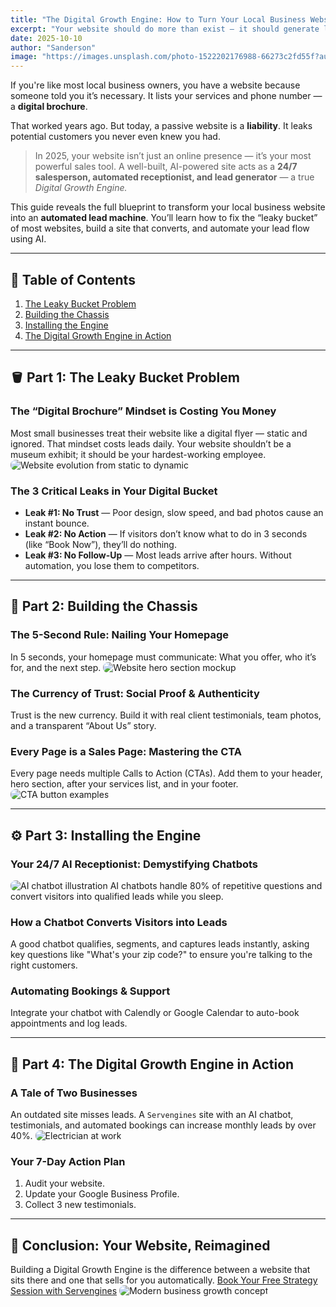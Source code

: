 ```yaml
---
title: "The Digital Growth Engine: How to Turn Your Local Business Website into an Automated Lead Machine"
excerpt: "Your website should do more than exist — it should generate leads, build trust, and close clients 24/7. Learn how to transform your local business site into a self-sustaining Digital Growth Engine."
date: 2025-10-10
author: "Sanderson"
image: "https://images.unsplash.com/photo-1522202176988-66273c2fd55f?auto=format&fit=crop&w=1200&q=80"
---
```


If you're like most local business owners, you have a website because someone told you it’s necessary. It lists your services and phone number — a **digital brochure**.

That worked years ago. But today, a passive website is a **liability**. It leaks potential customers you never even knew you had.

> In 2025, your website isn’t just an online presence — it’s your most powerful sales tool. A well-built, AI-powered site acts as a **24/7 salesperson, automated receptionist, and lead generator** — a true *Digital Growth Engine.*

This guide reveals the full blueprint to transform your local business website into an **automated lead machine**. You’ll learn how to fix the “leaky bucket” of most websites, build a site that converts, and automate your lead flow using AI.

---

## 🧭 Table of Contents
1. [The Leaky Bucket Problem](#the-leaky-bucket-problem)
2. [Building the Chassis](#building-the-chassis)
3. [Installing the Engine](#installing-the-engine)
4. [The Digital Growth Engine in Action](#the-digital-growth-engine-in-action)

---

## 🪣 Part 1: The Leaky Bucket Problem

### The “Digital Brochure” Mindset is Costing You Money
Most small businesses treat their website like a digital flyer — static and ignored. That mindset costs leads daily. Your website shouldn’t be a museum exhibit; it should be your hardest-working employee.
<img src="https://images.unsplash.com/photo-1498050108023-c5249f4df085?auto=format&fit=crop&w=1200&q=80" alt="Website evolution from static to dynamic" style="border-radius: 8px;" />

### The 3 Critical Leaks in Your Digital Bucket
- **Leak #1: No Trust** — Poor design, slow speed, and bad photos cause an instant bounce.
- **Leak #2: No Action** — If visitors don’t know what to do in 3 seconds (like “Book Now”), they’ll do nothing.
- **Leak #3: No Follow-Up** — Most leads arrive after hours. Without automation, you lose them to competitors.

---

## 🚗 Part 2: Building the Chassis

### The 5-Second Rule: Nailing Your Homepage
In 5 seconds, your homepage must communicate: What you offer, who it’s for, and the next step.
<img src="https://images.unsplash.com/photo-1600880292089-90e6a1a8d8ad?auto=format&fit=crop&w=1200&q=80" alt="Website hero section mockup" style="border-radius: 8px;" />

### The Currency of Trust: Social Proof & Authenticity
Trust is the new currency. Build it with real client testimonials, team photos, and a transparent “About Us” story.

### Every Page is a Sales Page: Mastering the CTA
Every page needs multiple Calls to Action (CTAs). Add them to your header, hero section, after your services list, and in your footer.
<img src="https://images.unsplash.com/photo-1611606063069-68679c9639b2?auto=format&fit=crop&w=1200&q=80" alt="CTA button examples" style="border-radius: 8px;" />

---

## ⚙️ Part 3: Installing the Engine

### Your 24/7 AI Receptionist: Demystifying Chatbots
<img src="https://images.unsplash.com/photo-1593642532973-d31b6557fa68?auto=format&fit=crop&w=1200&q=80" alt="AI chatbot illustration" style="border-radius: 8px;" />
AI chatbots handle 80% of repetitive questions and convert visitors into qualified leads while you sleep.

### How a Chatbot Converts Visitors into Leads
A good chatbot qualifies, segments, and captures leads instantly, asking key questions like "What's your zip code?" to ensure you're talking to the right customers.

### Automating Bookings & Support
Integrate your chatbot with Calendly or Google Calendar to auto-book appointments and log leads.

---

## 🚀 Part 4: The Digital Growth Engine in Action

### A Tale of Two Businesses
An outdated site misses leads. A `Servengines` site with an AI chatbot, testimonials, and automated bookings can increase monthly leads by over 40%.
<img src="https://images.unsplash.com/photo-1556761175-5973dc0f32e7?auto=format&fit=crop&w=1200&q=80" alt="Electrician at work" style="border-radius: 8px;" />

### Your 7-Day Action Plan
1.  Audit your website.
2.  Update your Google Business Profile.
3.  Collect 3 new testimonials.

---

## 🧱 Conclusion: Your Website, Reimagined
Building a Digital Growth Engine is the difference between a website that sits there and one that sells for you automatically.
[Book Your Free Strategy Session with Servengines](https://servengines.com/contact)
<img src="https://images.unsplash.com/photo-1531297484001-80022131f5a1?auto=format&fit=crop&w=1200&q=80" alt="Modern business growth concept" style="border-radius: 8px;" />